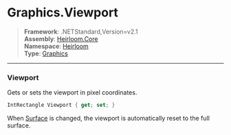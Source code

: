 # Graphics.Viewport

> **Framework**: .NETStandard,Version=v2.1  
> **Assembly**: [Heirloom.Core][0]  
> **Namespace**: [Heirloom][0]  
> **Type**: [Graphics][1]

--------------------------------------------------------------------------------

### Viewport

Gets or sets the viewport in pixel coordinates.

```cs
IntRectangle Viewport { get; set; }
```

When [Surface][2] is changed, the viewport is automatically reset to the full surface.

[0]: ../Heirloom.Core.md
[1]: Heirloom.Graphics.md
[2]: Heirloom.Graphics.Surface.md
